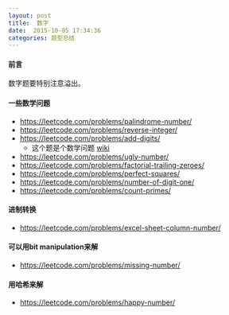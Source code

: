 ```yaml
---
layout: post
title:  数字
date:  2015-10-05 17:34:36
categories: 题型总结
---
```


#### 前言

数字题要特别注意溢出。

#### 一些数学问题

- <https://leetcode.com/problems/palindrome-number/>
- <https://leetcode.com/problems/reverse-integer/>
- <https://leetcode.com/problems/add-digits/>
	+ 这个题是个数学问题 [wiki](http://www.wikiwand.com/en/Digital_root)
- <https://leetcode.com/problems/ugly-number/>
- <https://leetcode.com/problems/factorial-trailing-zeroes/>
- <https://leetcode.com/problems/perfect-squares/>
- <https://leetcode.com/problems/number-of-digit-one/>
- <https://leetcode.com/problems/count-primes/>

#### 进制转换

- <https://leetcode.com/problems/excel-sheet-column-number/>

#### 可以用bit manipulation来解

- <https://leetcode.com/problems/missing-number/>

#### 用哈希来解

- <https://leetcode.com/problems/happy-number/>



